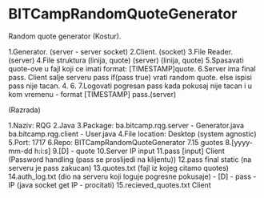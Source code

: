 # BITCampRandomQuoteGenerator

Random quote generator (Kostur).

1.Generator. (server - server socket)
2.Client. (socket)
3.File Reader. (server)
4.File struktura (linija, quote) (server) (linija, quote)
5.Spasavati quote-ove u fajl koji ce imati format: [TIMESTAMP]quote.
6.Server ima final pass. Client salje serveru pass if(pass true) vrati random quote. else ispisi pass nije tacan. 4. 6. 7.Logovati pogresan pass kada pokusaj nije tacan i u kom vremenu - format [TIMESTAMP] pass.(server)

(Razrada)

1.Naziv: RQG
2.Java
3.Package: ba.bitcamp.rqg.server - Generator.java ba.bitcamp.rqg.client - User.java
4.File location: Desktop (system agnostic)
5.Port: 1717
6.Repo: BITCampRandomQuoteGenerator
7.15 guotes
8.[yyyy-mm-dd h:i:s]
9.[D] - quote
10.Server IP input
11.pass [input] Client (Password handling (pass se proslijedi na klijentu))
12.pass final static (na serveru je pass zakucan)
13.quotes.txt (fajl iz kojeg citamo quotes)
14.auth_log.txt (dio na serveru koji loguje pogresne pokusaje) - [D] - pass - IP (java socket get IP - procitati)
15.recieved_quotes.txt Client
